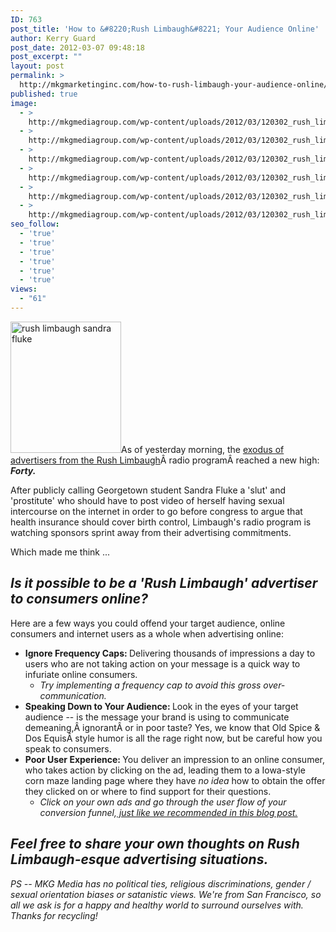 ```yaml
---
ID: 763
post_title: 'How to &#8220;Rush Limbaugh&#8221; Your Audience Online'
author: Kerry Guard
post_date: 2012-03-07 09:48:18
post_excerpt: ""
layout: post
permalink: >
  http://mkgmarketinginc.com/how-to-rush-limbaugh-your-audience-online/
published: true
image:
  - >
    http://mkgmediagroup.com/wp-content/uploads/2012/03/120302_rush_limbaugh_ap_328.jpeg
  - >
    http://mkgmediagroup.com/wp-content/uploads/2012/03/120302_rush_limbaugh_ap_328.jpeg
  - >
    http://mkgmediagroup.com/wp-content/uploads/2012/03/120302_rush_limbaugh_ap_328.jpeg
  - >
    http://mkgmediagroup.com/wp-content/uploads/2012/03/120302_rush_limbaugh_ap_328.jpeg
  - >
    http://mkgmediagroup.com/wp-content/uploads/2012/03/120302_rush_limbaugh_ap_328.jpeg
  - >
    http://mkgmediagroup.com/wp-content/uploads/2012/03/120302_rush_limbaugh_ap_328.jpeg
seo_follow:
  - 'true'
  - 'true'
  - 'true'
  - 'true'
  - 'true'
  - 'true'
views:
  - "61"
---
```

<img class="alignleft  wp-image-765" title="rush-limbaugh" alt="rush limbaugh sandra fluke " src="http://mkgmediagroup.com/wp-content/uploads/2012/03/rush-limbaugh-253x300.jpg" width="177" height="210" />As of yesterday morning, the <a href="http://www.hollywoodreporter.com/news/rush-limbaugh-sponsor-exodus-sandra-fluke-station-loss-297057" target="_blank">exodus of advertisers from the Rush Limbaugh</a>Â radio programÂ reached a new high: <em><strong>Forty.</strong></em>

After publicly calling Georgetown student Sandra Fluke a 'slut' and 'prostitute' who should have to post video of herself having sexual intercourse on the internet in order to go before congress to argue that health insurance should cover birth control, Limbaugh's radio program is watching sponsors sprint away from their advertising commitments.

Which made me think ...
<h2><em>Is it possible to be a 'Rush Limbaugh' advertiser to consumers online?</em></h2>
Here are a few ways you could offend your target audience, online consumers and internet users as a whole when advertising online:
<ul>
	<li><strong>Ignore Frequency Caps: </strong>Delivering thousands of impressions a day to users who are not taking action on your message is a quick way to infuriate online consumers.
<ul>
	<li><em>Try implementing a frequency cap to avoid this gross over-communication.</em></li>
</ul>
</li>
	<li><strong>Speaking Down to Your Audience: </strong>Look in the eyes of your target audience -- is the message your brand is using to communicate demeaning,Â ignorantÂ or in poor taste? Yes, we know that Old Spice &amp; Dos EquisÂ style humor is all the rage right now, but be careful how you speak to consumers.</li>
	<li><strong>Poor User Experience: </strong>You deliver an impression to an online consumer, who takes action by clicking on the ad, leading them to a Iowa-style corn maze landing page where they have <em>no idea </em>how to obtain the offer they clicked on or where to find support for their questions.
<ul>
	<li><em>Click on your own ads and go through the user flow of your conversion funnel,<a href="http://mkgmediagroup.com/identifying-holes-in-your-sales-funnel" target="_blank"> just like we recommended in this blog post.</a></em></li>
</ul>
</li>
</ul>
<h2><em>Feel free to share your own thoughts on Rush Limbaugh-esque advertising situations.</em></h2>
<em>PS -- MKG Media has no political ties, religious discriminations, gender / sexual orientation biases or satanistic views. We're from San Francisco, so all we ask is for a happy and healthy world to surround ourselves with. Thanks for recycling!</em>
